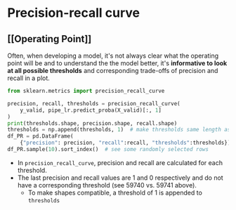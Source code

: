 # Precision-recall curve
## [[Operating Point]]
Often, when developing a model, it's not always clear what the operating point will be and to understand the the model better, it's **informative to look at all possible thresholds** and corresponding trade-offs of precision and recall in a plot.  

```python
from sklearn.metrics import precision_recall_curve

precision, recall, thresholds = precision_recall_curve(
    y_valid, pipe_lr.predict_proba(X_valid)[:, 1]
)
print(thresholds.shape, precision.shape, recall.shape)
thresholds = np.append(thresholds, 1)  # make thresholds same length as precision and recall
df_PR = pd.DataFrame(
    {"precision": precision, "recall":recall, "thresholds":thresholds}).set_index("thresholds")
df_PR.sample(10).sort_index()  # see some randomly selected rows
```
- In `precision_recall_curve`, precision and recall are calculated for each threshold.
- The last precision and recall values are 1 and 0 respectively and do not have a corresponding threshold (see 59740 vs. 59741 above).
  - To make shapes compatible, a threshold of 1 is appended to `thresholds`